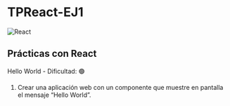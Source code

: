 # TPReact-EJ1

![React](https://diatomenterprises.com/wp-content/uploads/2022/09/reactJS_logo.jpeg)


## Prácticas con React

Hello World - Dificultad: 🟢

1. Crear una aplicación web con un componente que muestre en pantalla el mensaje
“Hello World”.